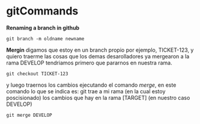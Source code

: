 # gitCommands

**Renaming a branch in github**
```
git branch -m oldname newname
```
**Mergin**
digamos que estoy en un branch propio por ejemplo, TICKET-123, y quiero traerme las cosas que los demas desarolladores ya mergearon a la rama DEVELOP tendriamos primero que pararnos en nuestra rama.
```
git checkout TICKET-123
```
y luego traernos los cambios ejecutando el comando _merge_, en este comando lo que se indica es:
git trae a mi rama (en la cual estoy poscisionado) los cambios que hay en la rama [TARGET] (en nuestro caso DEVELOP)
```
git merge DEVELOP
```
